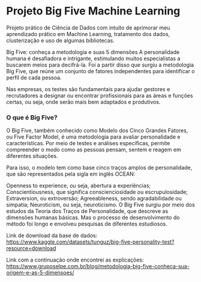 # Projeto Big Five Machine Learning

Projeto prático de Ciência de Dados com intuito de aprimorar meu aprendizado prático em Machine Learning, tratamento dos dados, clusterização e uso de algumas bibliotecas.

Big Five: conheça a metodologia e suas 5 dimensões
A personalidade humana é desafiadora e intrigante, estimulando muitos especialistas a buscarem meios para decifrá-la. Foi a partir disso que surgiu a metodologia Big Five, que reúne um conjunto de fatores independentes para identificar o perfil de cada pessoa.

Nas empresas, os testes são fundamentais para ajudar gestores e recrutadores a designar ou encontrar profissionais para as áreas e funções certas, ou seja, onde serão mais bem adaptados e produtivos.

### O que é Big Five?
O Big Five, também conhecido como Modelo dos Cinco Grandes Fatores, ou Five Factor Model, é uma metodologia para avaliar personalidade e características. Por meio de testes e análises específicas, permite compreender o modo como as pessoas pensam, sentem e reagem em diferentes situações.

Para isso, o modelo tem como base cinco traços amplos de personalidade, que são representados pela sigla em inglês OCEAN:

Openness to experience, ou seja, abertura a experiências;
Conscientiousness, que significa conscienciosidade ou escrupulosidade;
Extraversion, ou extroversão;
Agreeableness, sendo agradabilidade ou simpatia;
Neuroticism, ou seja, neuroticismo.
O Big Five surgiu por meio dos estudos da Teoria dos Traços de Personalidade, que descreve as dimensões humanas básicas. Mas o processo de desenvolvimento do método foi longo e envolveu pesquisas de diferentes estudiosos.

Link de download da base de dados: https://www.kaggle.com/datasets/tunguz/big-five-personality-test?resource=download

Link com a continuação onde encontrei as explicações: https://www.gruposelpe.com.br/blog/metodologia-big-five-conheca-sua-origem-e-as-5-dimensoes/
